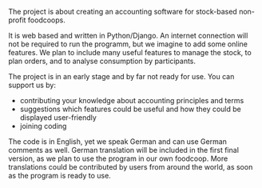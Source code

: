 The project is about creating an accounting software for stock-based non-profit foodcoops.

It is web based and written in Python/Django.
An internet connection will not be required to run the programm, but we imagine to add some online features.
We plan to include many useful features to manage the stock, to plan orders, and to analyse consumption by participants.

The project is in an early stage and by far not ready for use.
You can support us by:
- contributing your knowledge about accounting principles and terms
- suggestions which features could be useful and how they could be displayed user-friendly
- joining coding

The code is in English, yet we speak German and can use German comments as well.
German translation will be included in the first final version, as we plan to use the program in our own foodcoop.
More translations could be contributed by users from around the world, as soon as the program is ready to use.
